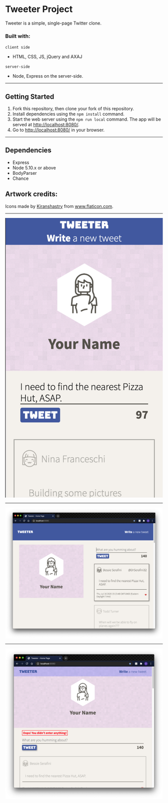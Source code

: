 # Tweeter Project

Tweeter is a simple, single-page Twitter clone.

### Built with: 
`client side`
* HTML, CSS, JS, jQuery and AXAJ

`server-side`
* Node, Express on the server-side.

---

## Getting Started

1. Fork this repository, then clone your fork of this repository.
2. Install dependencies using the `npm install` command.
3. Start the web server using the `npm run local` command. The app will be served at <http://localhost:8080/>.
4. Go to <http://localhost:8080/> in your browser.

---

## Dependencies

- Express
- Node 5.10.x or above
- BodyParser
- Chance

## Artwork credits:
Icons made by <a href="https://www.flaticon.com/free-icon/heart_833558" title="Kiranshastry">Kiranshastry</a> from <a href="https://www.flaticon.com/" title="Flaticon"> www.flaticon.com</a>.

---

!["mobile view"](./docs/mobile.png)

---

!["mobile view"](./docs/wide.png)

---

!["mobile view"](./docs/error.png)